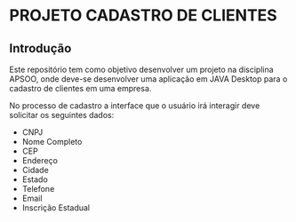 # PROJETO CADASTRO DE CLIENTES

## Introdução

Este repositório tem como objetivo desenvolver um projeto na disciplina APSOO, onde deve-se desenvolver uma aplicação em JAVA Desktop para o cadastro de clientes em uma empresa.

No processo de cadastro a interface que o usuário irá interagir deve solicitar os seguintes dados:

- CNPJ
- Nome Completo
- CEP
- Endereço
- Cidade
- Estado
- Telefone
- Email
- Inscrição Estadual
